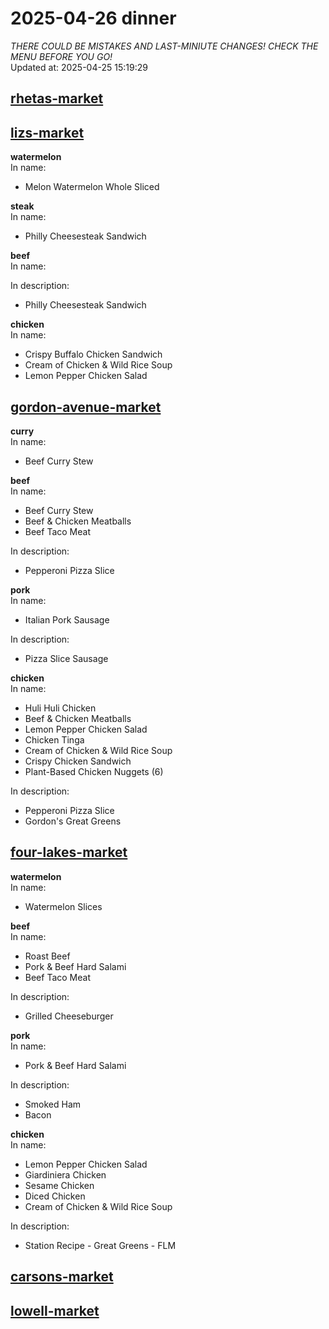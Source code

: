 # 2025-04-26 dinner  
*THERE COULD BE MISTAKES AND LAST-MINIUTE CHANGES! CHECK THE MENU BEFORE YOU GO!*  
Updated at: 2025-04-25 15:19:29  
## [rhetas-market](https://wisc-housingdining.nutrislice.com/menu/rhetas-market/dinner/2025-04-26)  
## [lizs-market](https://wisc-housingdining.nutrislice.com/menu/lizs-market/dinner/2025-04-26)  
**watermelon**  
In name:   
 - Melon Watermelon Whole Sliced  
  
**steak**  
In name:   
 - Philly Cheesesteak Sandwich  
  
**beef**  
In name:   
  
In description:   
 - Philly Cheesesteak Sandwich  
  
**chicken**  
In name:   
 - Crispy Buffalo Chicken Sandwich  
 - Cream of Chicken & Wild Rice Soup  
 - Lemon Pepper Chicken Salad  
  
## [gordon-avenue-market](https://wisc-housingdining.nutrislice.com/menu/gordon-avenue-market/dinner/2025-04-26)  
**curry**  
In name:   
 - Beef Curry Stew  
  
**beef**  
In name:   
 - Beef Curry Stew  
 - Beef & Chicken Meatballs  
 - Beef Taco Meat  
  
In description:   
 - Pepperoni Pizza Slice  
  
**pork**  
In name:   
 - Italian Pork Sausage  
  
In description:   
 - Pizza Slice Sausage  
  
**chicken**  
In name:   
 - Huli Huli Chicken  
 - Beef & Chicken Meatballs  
 - Lemon Pepper Chicken Salad  
 - Chicken Tinga  
 - Cream of Chicken & Wild Rice Soup  
 - Crispy Chicken Sandwich  
 - Plant-Based Chicken Nuggets (6)  
  
In description:   
 - Pepperoni Pizza Slice  
 - Gordon's Great Greens  
  
## [four-lakes-market](https://wisc-housingdining.nutrislice.com/menu/four-lakes-market/dinner/2025-04-26)  
**watermelon**  
In name:   
 - Watermelon Slices  
  
**beef**  
In name:   
 - Roast Beef  
 - Pork & Beef Hard Salami  
 - Beef Taco Meat  
  
In description:   
 - Grilled Cheeseburger  
  
**pork**  
In name:   
 - Pork & Beef Hard Salami  
  
In description:   
 - Smoked Ham  
 - Bacon  
  
**chicken**  
In name:   
 - Lemon Pepper Chicken Salad  
 - Giardiniera Chicken  
 - Sesame Chicken  
 - Diced Chicken  
 - Cream of Chicken & Wild Rice Soup  
  
In description:   
 - Station Recipe - Great Greens - FLM  
  
## [carsons-market](https://wisc-housingdining.nutrislice.com/menu/carsons-market/dinner/2025-04-26)  
## [lowell-market](https://wisc-housingdining.nutrislice.com/menu/lowell-market/dinner/2025-04-26)  
  
